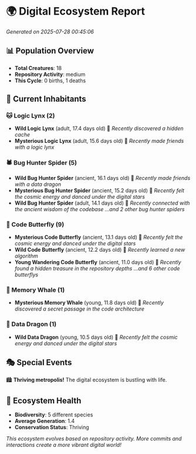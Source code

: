 # 🌍 Digital Ecosystem Report
*Generated on 2025-07-28 00:45:06*

## 📊 Population Overview
- **Total Creatures**: 18
- **Repository Activity**: medium
- **This Cycle**: 0 births, 1 deaths

## 👥 Current Inhabitants

### 🐱 Logic Lynx (2)
- **Wild Logic Lynx** (adult, 17.4 days old) 💛
  *Recently discovered a hidden cache*
- **Mysterious Logic Lynx** (adult, 15.6 days old) 💛
  *Recently made friends with a logic lynx*

### 🕷️ Bug Hunter Spider (5)
- **Wild Bug Hunter Spider** (ancient, 16.1 days old) 💚
  *Recently made friends with a data dragon*
- **Mysterious Bug Hunter Spider** (ancient, 15.2 days old) 💛
  *Recently felt the cosmic energy and danced under the digital stars*
- **Wild Bug Hunter Spider** (adult, 14.1 days old) 💚
  *Recently connected with the ancient wisdom of the codebase*
  *...and 2 other bug hunter spiders*

### 🦋 Code Butterfly (9)
- **Mysterious Code Butterfly** (ancient, 13.1 days old) 💛
  *Recently felt the cosmic energy and danced under the digital stars*
- **Wild Code Butterfly** (ancient, 12.2 days old) 💛
  *Recently learned a new algorithm*
- **Young Wandering Code Butterfly** (ancient, 11.0 days old) 💛
  *Recently found a hidden treasure in the repository depths*
  *...and 6 other code butterflys*

### 🐋 Memory Whale (1)
- **Mysterious Memory Whale** (young, 11.8 days old) 💚
  *Recently discovered a secret passage in the code architecture*

### 🐉 Data Dragon (1)
- **Wild Data Dragon** (young, 10.5 days old) 💚
  *Recently felt the cosmic energy and danced under the digital stars*

## 🎭 Special Events

🏙️ **Thriving metropolis!** The digital ecosystem is bustling with life.

## 🔬 Ecosystem Health
- **Biodiversity**: 5 different species
- **Average Generation**: 1.4
- **Conservation Status**: Thriving

*This ecosystem evolves based on repository activity. More commits and interactions create a more vibrant digital world!*
